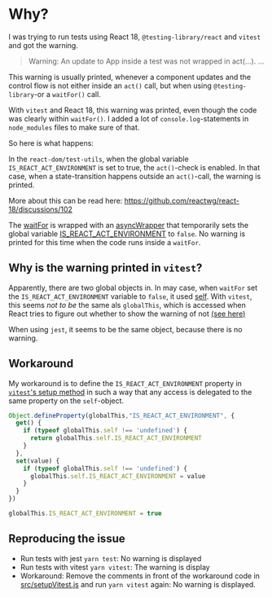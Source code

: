 # Why?

I was trying to run tests using React 18, `@testing-library/react` and `vitest`
and got the warning.

> Warning: An update to App inside a test was not wrapped in act(...).
> ...

This warning is usually printed, whenever a component updates and the control
flow is not either inside an `act()` call, but when using `@testing-library`-or a `waitFor()` call.

With `vitest` and React 18, this warning was printed, even though the code
was clearly within `waitFor()`. I added a lot of `console.log`-statements in
`node_modules` files to make sure of that.

So here is what happens:

In the `react-dom/test-utils`, when the global variable `IS_REACT_ACT_ENVIRONMENT` is set to true, the `act()`-check is enabled.
In that case, when a state-transition happens outside an `act()`-call, the warning is printed.

More about this can be read here: https://github.com/reactwg/react-18/discussions/102

The [waitFor](https://github.com/testing-library/dom-testing-library/blob/11fc7731e5081fd0994bf2da84d688fdb592eda7/src/wait-for.js#L190-L197)
is wrapped with an [asyncWrapper](https://github.com/testing-library/react-testing-library/blob/c8c93f83228a68a270583c139972e79b1812b7d3/src/pure.js#L22-L30)
that temporarily sets the global variable [IS_REACT_ACT_ENVIRONMENT](https://github.com/testing-library/react-testing-library/blob/c8c93f83228a68a270583c139972e79b1812b7d3/src/act-compat.js#L23)
to `false`. No warning is printed for this time when the code runs inside a `waitFor`.

## Why is the warning printed in `vitest`?

Apparently, there are two global objects in. In may case, when `waitFor` set the `IS_REACT_ACT_ENVIRONMENT` variable to `false`,
it used [self](https://github.com/testing-library/react-testing-library/blob/c8c93f83228a68a270583c139972e79b1812b7d3/src/act-compat.js#L7).
With `vitest`, this seems *not to be* the same als `globalThis`, which is accessed when React tries to figure out whether to show
the warning of not [(see here)](https://github.com/facebook/react/blob/d5b6b4b865ebf13a1eaf2342d623101056e5e197/packages/react-reconciler/src/ReactFiberAct.old.js#L44)

When using `jest`, it seems to be the same object, because there is no warning.

## Workaround

My workaround is to define the `IS_REACT_ACT_ENVIRONMENT` property in [`vitest`'s setup method](src/setupVitest.js) in such a way
that any access is delegated to the same property on the `self`-object.

```js
Object.defineProperty(globalThis,"IS_REACT_ACT_ENVIRONMENT", {
  get() {
    if (typeof globalThis.self !== 'undefined') {
      return globalThis.self.IS_REACT_ACT_ENVIRONMENT
    }
  },
  set(value) {
    if (typeof globalThis.self !== 'undefined') {
      globalThis.self.IS_REACT_ACT_ENVIRONMENT = value
    }
  }
})

globalThis.IS_REACT_ACT_ENVIRONMENT = true
```

## Reproducing the issue

* Run tests with jest `yarn test`: No warning is displayed
* Run tests with vitest `yarn vitest`: The warning is display
* Workaround: Remove the comments in front of the workaround code in [src/setupVitest.js](src/setupVitest.js)
  and run `yarn vitest` again: No warning is displayed.

